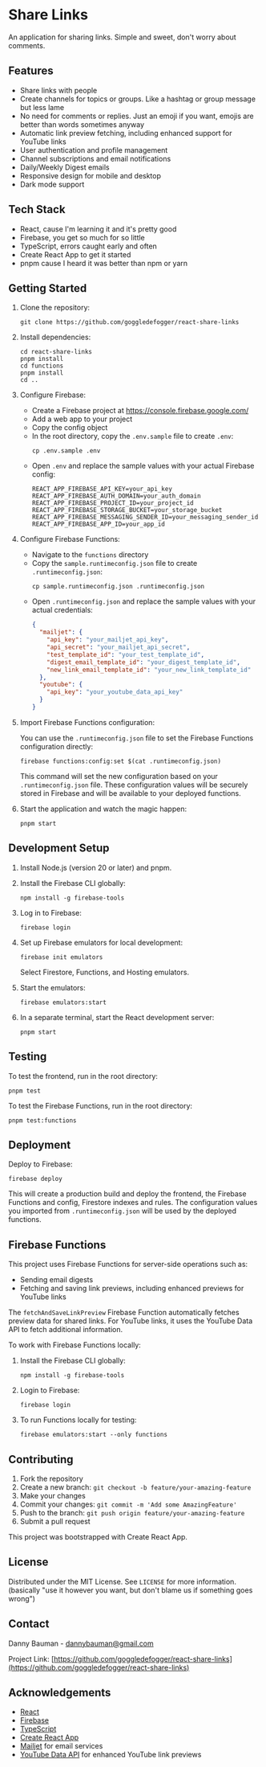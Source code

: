 # Share Links

An application for sharing links. Simple and sweet, don't worry about comments.

## Features

- Share links with people
- Create channels for topics or groups. Like a hashtag or group message but less lame
- No need for comments or replies. Just an emoji if you want, emojis are better than words sometimes anyway
- Automatic link preview fetching, including enhanced support for YouTube links
- User authentication and profile management
- Channel subscriptions and email notifications
- Daily/Weekly Digest emails
- Responsive design for mobile and desktop
- Dark mode support

## Tech Stack

- React, cause I'm learning it and it's pretty good
- Firebase, you get so much for so little
- TypeScript, errors caught early and often
- Create React App to get it started
- pnpm cause I heard it was better than npm or yarn

## Getting Started

1. Clone the repository:

   ```
   git clone https://github.com/goggledefogger/react-share-links
   ```

2. Install dependencies:

   ```
   cd react-share-links
   pnpm install
   cd functions
   pnpm install
   cd ..
   ```

3. Configure Firebase:

   - Create a Firebase project at https://console.firebase.google.com/
   - Add a web app to your project
   - Copy the config object
   - In the root directory, copy the `.env.sample` file to create `.env`:
     ```
     cp .env.sample .env
     ```
   - Open `.env` and replace the sample values with your actual Firebase config:
     ```
     REACT_APP_FIREBASE_API_KEY=your_api_key
     REACT_APP_FIREBASE_AUTH_DOMAIN=your_auth_domain
     REACT_APP_FIREBASE_PROJECT_ID=your_project_id
     REACT_APP_FIREBASE_STORAGE_BUCKET=your_storage_bucket
     REACT_APP_FIREBASE_MESSAGING_SENDER_ID=your_messaging_sender_id
     REACT_APP_FIREBASE_APP_ID=your_app_id
     ```

4. Configure Firebase Functions:

   - Navigate to the `functions` directory
   - Copy the `sample.runtimeconfig.json` file to create `.runtimeconfig.json`:
     ```
     cp sample.runtimeconfig.json .runtimeconfig.json
     ```
   - Open `.runtimeconfig.json` and replace the sample values with your actual credentials:
     ```json
     {
       "mailjet": {
         "api_key": "your_mailjet_api_key",
         "api_secret": "your_mailjet_api_secret",
         "test_template_id": "your_test_template_id",
         "digest_email_template_id": "your_digest_template_id",
         "new_link_email_template_id": "your_new_link_template_id"
       },
       "youtube": {
         "api_key": "your_youtube_data_api_key"
       }
     }
     ```

5. Import Firebase Functions configuration:

   You can use the `.runtimeconfig.json` file to set the Firebase Functions configuration directly:

   ```
   firebase functions:config:set $(cat .runtimeconfig.json)
   ```

   This command will set the new configuration based on your `.runtimeconfig.json` file. These configuration values will be securely stored in Firebase and will be available to your deployed functions.

6. Start the application and watch the magic happen:
   ```
   pnpm start
   ```

## Development Setup

1. Install Node.js (version 20 or later) and pnpm.

2. Install the Firebase CLI globally:
   ```
   npm install -g firebase-tools
   ```

3. Log in to Firebase:
   ```
   firebase login
   ```

4. Set up Firebase emulators for local development:
   ```
   firebase init emulators
   ```
   Select Firestore, Functions, and Hosting emulators.

5. Start the emulators:
   ```
   firebase emulators:start
   ```

6. In a separate terminal, start the React development server:
   ```
   pnpm start
   ```

## Testing

To test the frontend, run in the root directory:
```
pnpm test
```

To test the Firebase Functions, run in the root directory:
```
pnpm test:functions
```

## Deployment

Deploy to Firebase:
   ```
   firebase deploy
   ```

   This will create a production build and deploy the frontend, the Firebase Functions and config, Firestore indexes and rules. The configuration values you imported from `.runtimeconfig.json` will be used by the deployed functions.

## Firebase Functions

This project uses Firebase Functions for server-side operations such as:

- Sending email digests
- Fetching and saving link previews, including enhanced previews for YouTube links

The `fetchAndSaveLinkPreview` Firebase Function automatically fetches preview data for shared links. For YouTube links, it uses the YouTube Data API to fetch additional information.

To work with Firebase Functions locally:

1. Install the Firebase CLI globally:
   ```
   npm install -g firebase-tools
   ```

2. Login to Firebase:
   ```
   firebase login
   ```

3. To run Functions locally for testing:
   ```
   firebase emulators:start --only functions
   ```

## Contributing

1. Fork the repository
2. Create a new branch: `git checkout -b feature/your-amazing-feature`
3. Make your changes
4. Commit your changes: `git commit -m 'Add some AmazingFeature'`
5. Push to the branch: `git push origin feature/your-amazing-feature`
6. Submit a pull request

This project was bootstrapped with Create React App.

## License

Distributed under the MIT License. See `LICENSE` for more information. (basically "use it however you want, but don't blame us if something goes wrong")

## Contact

Danny Bauman - dannybauman@gmail.com

Project Link: [https://github.com/goggledefogger/react-share-links](https://github.com/goggledefogger/react-share-links)

## Acknowledgements

- [React](https://reactjs.org/)
- [Firebase](https://firebase.google.com/)
- [TypeScript](https://www.typescriptlang.org/)
- [Create React App](https://create-react-app.dev/)
- [Mailjet](https://www.mailjet.com/) for email services
- [YouTube Data API](https://developers.google.com/youtube/v3) for enhanced YouTube link previews
